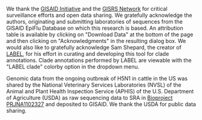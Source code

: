 We thank the [GISAID Initiative](https://gisaid.org) and the [GISRS Network](http://www.who.int/influenza/gisrs_laboratory/en/) for critical surveillance efforts and open data sharing. We gratefully acknowledge the authors, originating and submitting laboratories of sequences from the GISAID EpiFlu Database on which this research is based. An attribution table is available by clicking on "Download Data" at the bottom of the page and then clicking on "Acknowledgments" in the resulting dialog box. We would also like to gratefully acknowledge Sam Shepard, the creator of [LABEL](https://wonder.cdc.gov/amd/flu/label/), for his effort in curating and developing this tool for clade annotations. Clade annotations performed by LABEL are viewable with the "LABEL clade" colorby option in the dropdown menu.

Genomic data from the ongoing outbreak of H5N1 in cattle in the US was shared by the National Veterinary Services Laboratories (NVSL) of the Animal and Plant Health Inspection Service (APHIS) of the U.S. Department of Agriculture (USDA) as raw sequencing data to SRA in [Bioproject PRJNA1102327](https://www.ncbi.nlm.nih.gov/bioproject/PRJNA1102327) and deposited to GISAID. We thank the USDA for public data sharing.
